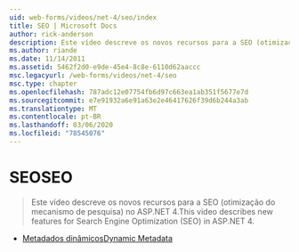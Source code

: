 ```yaml
---
uid: web-forms/videos/net-4/seo/index
title: SEO | Microsoft Docs
author: rick-anderson
description: Este vídeo descreve os novos recursos para a SEO (otimização do mecanismo de pesquisa) no ASP.NET 4.
ms.author: riande
ms.date: 11/14/2011
ms.assetid: 5462f2d0-e9de-45e4-8c8e-6110d62aaccc
msc.legacyurl: /web-forms/videos/net-4/seo
msc.type: chapter
ms.openlocfilehash: 787adc12e07754fb6d97c663ea1ab351f5677e7d
ms.sourcegitcommit: e7e91932a6e91a63e2e46417626f39d6b244a3ab
ms.translationtype: MT
ms.contentlocale: pt-BR
ms.lasthandoff: 03/06/2020
ms.locfileid: "78545076"
---
```

# <a name="seo"></a><span data-ttu-id="10eff-103">SEO</span><span class="sxs-lookup"><span data-stu-id="10eff-103">SEO</span></span>

> <span data-ttu-id="10eff-104">Este vídeo descreve os novos recursos para a SEO (otimização do mecanismo de pesquisa) no ASP.NET 4.</span><span class="sxs-lookup"><span data-stu-id="10eff-104">This video describes new features for Search Engine Optimization (SEO) in ASP.NET 4.</span></span>

- [<span data-ttu-id="10eff-105">Metadados dinâmicos</span><span class="sxs-lookup"><span data-stu-id="10eff-105">Dynamic Metadata</span></span>](aspnet-4-quick-hit-dynamic-metadata.md)

